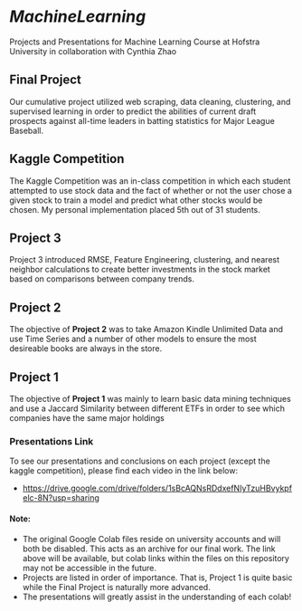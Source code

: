 # *MachineLearning*
Projects and Presentations for Machine Learning Course at Hofstra University in collaboration with Cynthia Zhao

## **Final Project**  
Our cumulative project utilized web scraping, data cleaning, clustering, and supervised learning in order to predict the abilities of current draft prospects against all-time leaders in batting statistics for Major League Baseball.

## **Kaggle Competition**  
The Kaggle Competition was an in-class competition in which each student attempted to use stock data and the fact of whether or not the user chose a given stock to train a model and predict what other stocks would be chosen. My personal implementation placed 5th out of 31 students.

## **Project 3**  
Project 3 introduced RMSE, Feature Engineering, clustering, and nearest neighbor calculations to create better investments in the stock market based on comparisons between company trends.

## **Project 2**  
The objective of **Project 2** was to take Amazon Kindle Unlimited Data and use Time Series and a number of other models to ensure the most desireable books are always in the store.  

## **Project 1**  
The objective of **Project 1** was mainly to learn basic data mining techniques and use a Jaccard Similarity between different ETFs in order to see which companies have the same major holdings

### Presentations Link  
To see our presentations and conclusions on each project (except the kaggle competition), please find each video in the link below:
- https://drive.google.com/drive/folders/1sBcAQNsRDdxefNIyTzuHBvykpfelc-8N?usp=sharing

#### Note:
- The original Google Colab files reside on university accounts and will both be disabled. This acts as an archive for our final work. The link above will be available, but colab links within the files on this repository may not be accessible in the future.
- Projects are listed in order of importance. That is, Project 1 is quite basic while the Final Project is naturally more advanced. 
- The presentations will greatly assist in the understanding of each colab!
